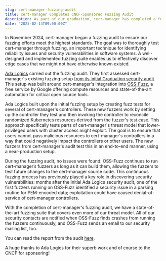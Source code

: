 ```yaml
---
slug: cert-manager-fuzzing-audit
title: cert-manager Completes CNCF-Sponsored Fuzzing Audit
description: As part of our graduation, cert-manager has completed a fuzzing audit.
date: "2025-02-14T09:00:00Z"
---
```


In November 2024, cert-manager began a fuzzing audit to ensure our fuzzing efforts meet the highest standards. The goal was to thoroughly test cert-manager through fuzzing, an important technique for identifying reliability issues and security vulnerabilities in software systems. A well-designed and implemented fuzzing suite enables us to effectively discover edge cases that we might not have otherwise known existed.

[Ada Logics](https://adalogics.com) carried out the fuzzing audit. They first assessed cert-manager's existing fuzzing setup [from its initial Graduation security audit](https://cert-manager.io/announcements/2024/03/18/cert-manager-security-audit). This setup was built around cert-manager's integration into [OSS-Fuzz](https://github.com/google/oss-fuzz), a free service by Google offering compute resources and state-of-the-art automation for critical open source tools.

Ada Logics built upon the initial fuzzing setup by creating fuzz tests for several of cert-manager's controllers. These new fuzzers work by setting up the controller they test and then invoking the controller to reconcile randomized Kubernetes resources derived from the fuzzer's test case. This approach specifically tests parts of cert-manager's threat model that lower-privileged users with cluster access might exploit. The goal is to ensure that users cannot pass malicious resources to cert-manager's controllers in a way that could negatively impact the controllers or other users. The new fuzzers from cert-manager's audit test this in an end-to-end manner, using a near-production setup.

During the fuzzing audit, no issues were found. OSS-Fuzz continues to run cert-manager’s fuzzers as long as it can build them, allowing the fuzzers to test future changes to the cert-manager source code. This continuous fuzzing process has previously played a key role in discovering security vulnerabilities: months after the initial Ada Logics security audit, one of the first fuzzers running on OSS-Fuzz identified a security issue in a parsing routine for PEM-encoded data; exploitation could have caused denial-of-service of cert-manager controllers.

With the completion of cert-manager's fuzzing audit, we have a state-of-the-art fuzzing suite that covers even more of our threat model. All of our security contacts are notified when OSS-Fuzz finds crashes from running the fuzzers continuously, and OSS-Fuzz sends an email to our security mailing list, too.

You can read the report from the audit [here](https://github.com/cert-manager/website/blob/master/public/docs/announcements/AdaLogics-2025-cert-manager-fuzzing-audit-report.pdf).

A huge thanks to Ada Logics for their superb work and of course to the CNCF for sponsoring!

